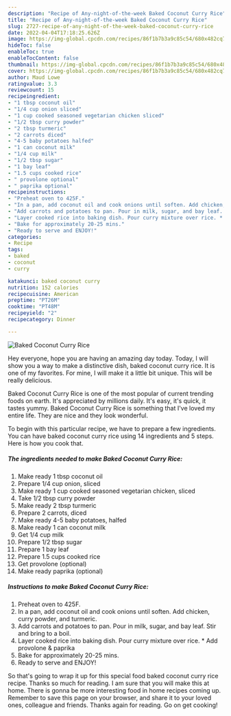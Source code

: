 ```yaml
---
description: "Recipe of Any-night-of-the-week Baked Coconut Curry Rice"
title: "Recipe of Any-night-of-the-week Baked Coconut Curry Rice"
slug: 2727-recipe-of-any-night-of-the-week-baked-coconut-curry-rice
date: 2022-04-04T17:18:25.626Z
image: https://img-global.cpcdn.com/recipes/86f1b7b3a9c85c54/680x482cq70/baked-coconut-curry-rice-recipe-main-photo.jpg
hideToc: false
enableToc: true
enableTocContent: false
thumbnail: https://img-global.cpcdn.com/recipes/86f1b7b3a9c85c54/680x482cq70/baked-coconut-curry-rice-recipe-main-photo.jpg
cover: https://img-global.cpcdn.com/recipes/86f1b7b3a9c85c54/680x482cq70/baked-coconut-curry-rice-recipe-main-photo.jpg
author: Maud Lowe
ratingvalue: 3.3
reviewcount: 15
recipeingredient:
- "1 tbsp coconut oil"
- "1/4 cup onion sliced"
- "1 cup cooked seasoned vegetarian chicken sliced"
- "1/2 tbsp curry powder"
- "2 tbsp turmeric"
- "2 carrots diced"
- "4-5 baby potatoes halfed"
- "1 can coconut milk"
- "1/4 cup milk"
- "1/2 tbsp sugar"
- "1 bay leaf"
- "1.5 cups cooked rice"
- " provolone optional"
- " paprika optional"
recipeinstructions:
- "Preheat oven to 425F."
- "In a pan, add coconut oil and cook onions until soften. Add chicken, curry powder, and turmeric."
- "Add carrots and potatoes to pan. Pour in milk, sugar, and bay leaf. Stir and bring to a boil."
- "Layer cooked rice into baking dish. Pour curry mixture over rice. * Add provolone & paprika"
- "Bake for approximately 20-25 mins."
- "Ready to serve and ENJOY!"
categories:
- Recipe
tags:
- baked
- coconut
- curry

katakunci: baked coconut curry 
nutrition: 152 calories
recipecuisine: American
preptime: "PT26M"
cooktime: "PT48M"
recipeyield: "2"
recipecategory: Dinner

---
```



![Baked Coconut Curry Rice](https://img-global.cpcdn.com/recipes/86f1b7b3a9c85c54/680x482cq70/baked-coconut-curry-rice-recipe-main-photo.jpg)

Hey everyone, hope you are having an amazing day today. Today, I will show you a way to make a distinctive dish, baked coconut curry rice. It is one of my favorites. For mine, I will make it a little bit unique. This will be really delicious.

Baked Coconut Curry Rice is one of the most popular of current trending foods on earth. It's appreciated by millions daily. It's easy, it's quick, it tastes yummy. Baked Coconut Curry Rice is something that I've loved my entire life. They are nice and they look wonderful.




To begin with this particular recipe, we have to prepare a few ingredients. You can have baked coconut curry rice using 14 ingredients and 5 steps. Here is how you cook that.

<!--inarticleads1-->

##### The ingredients needed to make Baked Coconut Curry Rice:

1. Make ready 1 tbsp coconut oil
1. Prepare 1/4 cup onion, sliced
1. Make ready 1 cup cooked seasoned vegetarian chicken, sliced
1. Take 1/2 tbsp curry powder
1. Make ready 2 tbsp turmeric
1. Prepare 2 carrots, diced
1. Make ready 4-5 baby potatoes, halfed
1. Make ready 1 can coconut milk
1. Get 1/4 cup milk
1. Prepare 1/2 tbsp sugar
1. Prepare 1 bay leaf
1. Prepare 1.5 cups cooked rice
1. Get  provolone (optional)
1. Make ready  paprika (optional)




<!--inarticleads2-->

##### Instructions to make Baked Coconut Curry Rice:

1. Preheat oven to 425F.
1. In a pan, add coconut oil and cook onions until soften. Add chicken, curry powder, and turmeric.
1. Add carrots and potatoes to pan. Pour in milk, sugar, and bay leaf. Stir and bring to a boil.
1. Layer cooked rice into baking dish. Pour curry mixture over rice. * Add provolone & paprika
1. Bake for approximately 20-25 mins.
1. Ready to serve and ENJOY!



So that's going to wrap it up for this special food baked coconut curry rice recipe. Thanks so much for reading. I am sure that you will make this at home. There is gonna be more interesting food in home recipes coming up. Remember to save this page on your browser, and share it to your loved ones, colleague and friends. Thanks again for reading. Go on get cooking!
